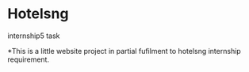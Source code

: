 # Hotelsng
internship5 task

*This is a little website project in partial fufilment to hotelsng internship requirement.
